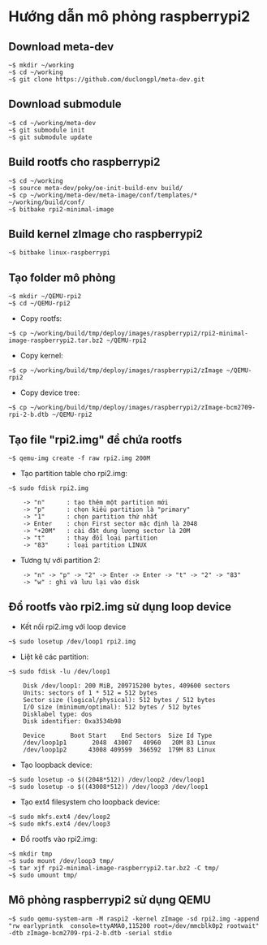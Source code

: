 Hướng dẫn mô phỏng raspberrypi2 
===============================

Download meta-dev
-----------------

```
~$ mkdir ~/working 
~$ cd ~/working 
~$ git clone https://github.com/duclongpl/meta-dev.git 
```

Download submodule
------------------

```
~$ cd ~/working/meta-dev 
~$ git submodule init 
~$ git submodule update 
```

Build rootfs cho raspberrypi2
-----------------------------

```
~$ cd ~/working
~$ source meta-dev/poky/oe-init-build-env build/
~$ cp ~/working/meta-dev/meta-image/conf/templates/* ~/working/build/conf/
~$ bitbake rpi2-minimal-image
```

Build kernel zImage cho raspberrypi2
------------------------------------

```
~$ bitbake linux-raspberrypi
```

Tạo folder mô phỏng
-------------------

```
~$ mkdir ~/QEMU-rpi2
~$ cd ~/QEMU-rpi2
```

* Copy rootfs:

```
~$ cp ~/working/build/tmp/deploy/images/raspberrypi2/rpi2-minimal-image-raspberrypi2.tar.bz2 ~/QEMU-rpi2
```

* Copy kernel:

```
~$ cp ~/working/build/tmp/deploy/images/raspberrypi2/zImage ~/QEMU-rpi2
```

* Copy device tree:

```
~$ cp ~/working/build/tmp/deploy/images/raspberrypi2/zImage-bcm2709-rpi-2-b.dtb ~/QEMU-rpi2
```

Tạo file "rpi2.img" để chứa rootfs
----------------------------------

```
~$ qemu-img create -f raw rpi2.img 200M
```

* Tạo partition table cho rpi2.img:

```
~$ sudo fdisk rpi2.img

    -> "n"      : tạo thêm một partition mới
    -> "p"      : chọn kiểu partition là "primary"
    -> "1"      : chọn partition thứ nhất 
    -> Enter    : chọn First sector mặc định là 2048
    -> "+20M"   : cài đặt dung lượng sector là 20M
    -> "t"      : thay đổi loại partition
    -> "83"     : loại partition LINUX
```

* Tương tự với partition 2:

```
    -> "n" -> "p" -> "2" -> Enter -> Enter -> "t" -> "2" -> "83" 
    -> "w" : ghi và lưu lại vào disk
```

Đổ rootfs vào rpi2.img sử dụng loop device
------------------------------------------

* Kết nối rpi2.img với loop device

```
~$ sudo losetup /dev/loop1 rpi2.img
```

* Liệt kê các partition:

```
~$ sudo fdisk -lu /dev/loop1

    Disk /dev/loop1: 200 MiB, 209715200 bytes, 409600 sectors
    Units: sectors of 1 * 512 = 512 bytes
    Sector size (logical/physical): 512 bytes / 512 bytes
    I/O size (minimum/optimal): 512 bytes / 512 bytes
    Disklabel type: dos
    Disk identifier: 0xa3534b98

    Device       Boot Start    End Sectors  Size Id Type
    /dev/loop1p1       2048  43007   40960   20M 83 Linux
    /dev/loop1p2      43008 409599  366592  179M 83 Linux
```

* Tạo loopback device:

```
~$ sudo losetup -o $((2048*512)) /dev/loop2 /dev/loop1
~$ sudo losetup -o $((43008*512)) /dev/loop3 /dev/loop1
```

* Tạo ext4 filesystem cho loopback device:

```
~$ sudo mkfs.ext4 /dev/loop2
~$ sudo mkfs.ext4 /dev/loop3
```

* Đổ rootfs vào rpi2.img:

```
~$ mkdir tmp
~$ sudo mount /dev/loop3 tmp/
~$ tar xjf rpi2-minimal-image-raspberrypi2.tar.bz2 -C tmp/
~$ sudo umount tmp/
```

Mô phỏng raspberrypi2 sử dụng QEMU
----------------------------------

```
~$ sudo qemu-system-arm -M raspi2 -kernel zImage -sd rpi2.img -append "rw earlyprintk  console=ttyAMA0,115200 root=/dev/mmcblk0p2 rootwait" -dtb zImage-bcm2709-rpi-2-b.dtb -serial stdio
```

